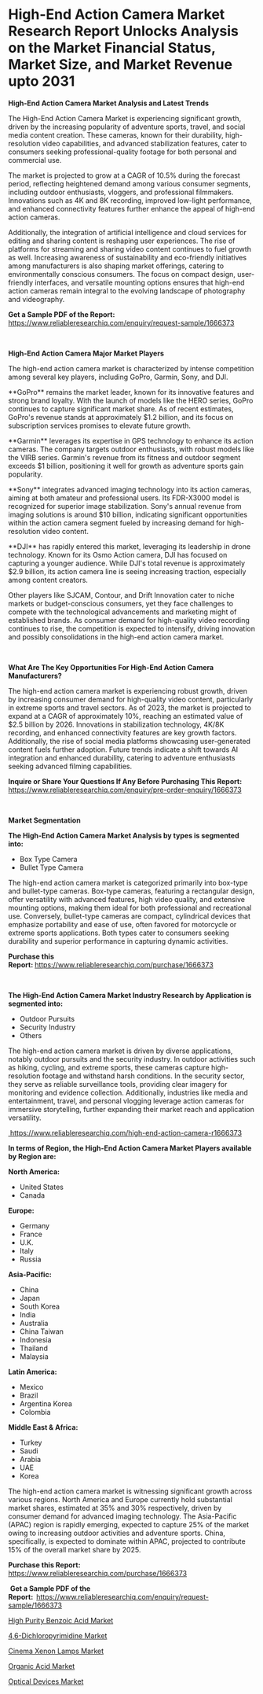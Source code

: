 <p><h1>High-End Action Camera Market Research Report Unlocks Analysis on the Market Financial Status, Market Size, and Market Revenue upto 2031</h1></p><p><strong>High-End Action Camera Market Analysis and Latest Trends</strong></p>
<p><p>The High-End Action Camera Market is experiencing significant growth, driven by the increasing popularity of adventure sports, travel, and social media content creation. These cameras, known for their durability, high-resolution video capabilities, and advanced stabilization features, cater to consumers seeking professional-quality footage for both personal and commercial use. </p><p>The market is projected to grow at a CAGR of 10.5% during the forecast period, reflecting heightened demand among various consumer segments, including outdoor enthusiasts, vloggers, and professional filmmakers. Innovations such as 4K and 8K recording, improved low-light performance, and enhanced connectivity features further enhance the appeal of high-end action cameras. </p><p>Additionally, the integration of artificial intelligence and cloud services for editing and sharing content is reshaping user experiences. The rise of platforms for streaming and sharing video content continues to fuel growth as well. Increasing awareness of sustainability and eco-friendly initiatives among manufacturers is also shaping market offerings, catering to environmentally conscious consumers. The focus on compact design, user-friendly interfaces, and versatile mounting options ensures that high-end action cameras remain integral to the evolving landscape of photography and videography.</p></p>
<p><strong>Get a Sample PDF of the Report:&nbsp;</strong> <a href="https://www.reliableresearchiq.com/enquiry/request-sample/1666373?utm_campaign=99&utm_medium=2&utm_source=Github&utm_content=ia&utm_term=29092024&utm_id=high-end-action-camera">https://www.reliableresearchiq.com/enquiry/request-sample/1666373</a></p>
<p>&nbsp;</p>
<p><strong>High-End Action Camera Major Market Players</strong></p>
<p><p>The high-end action camera market is characterized by intense competition among several key players, including GoPro, Garmin, Sony, and DJI. </p><p>**GoPro** remains the market leader, known for its innovative features and strong brand loyalty. With the launch of models like the HERO series, GoPro continues to capture significant market share. As of recent estimates, GoPro's revenue stands at approximately $1.2 billion, and its focus on subscription services promises to elevate future growth.</p><p>**Garmin** leverages its expertise in GPS technology to enhance its action cameras. The company targets outdoor enthusiasts, with robust models like the VIRB series. Garmin's revenue from its fitness and outdoor segment exceeds $1 billion, positioning it well for growth as adventure sports gain popularity.</p><p>**Sony** integrates advanced imaging technology into its action cameras, aiming at both amateur and professional users. Its FDR-X3000 model is recognized for superior image stabilization. Sony's annual revenue from imaging solutions is around $10 billion, indicating significant opportunities within the action camera segment fueled by increasing demand for high-resolution video content.</p><p>**DJI** has rapidly entered this market, leveraging its leadership in drone technology. Known for its Osmo Action camera, DJI has focused on capturing a younger audience. While DJI's total revenue is approximately $2.9 billion, its action camera line is seeing increasing traction, especially among content creators.</p><p>Other players like SJCAM, Contour, and Drift Innovation cater to niche markets or budget-conscious consumers, yet they face challenges to compete with the technological advancements and marketing might of established brands. As consumer demand for high-quality video recording continues to rise, the competition is expected to intensify, driving innovation and possibly consolidations in the high-end action camera market.</p></p>
<p>&nbsp;</p>
<p><strong>What Are The Key Opportunities For High-End Action Camera Manufacturers?</strong></p>
<p><p>The high-end action camera market is experiencing robust growth, driven by increasing consumer demand for high-quality video content, particularly in extreme sports and travel sectors. As of 2023, the market is projected to expand at a CAGR of approximately 10%, reaching an estimated value of $2.5 billion by 2026. Innovations in stabilization technology, 4K/8K recording, and enhanced connectivity features are key growth factors. Additionally, the rise of social media platforms showcasing user-generated content fuels further adoption. Future trends indicate a shift towards AI integration and enhanced durability, catering to adventure enthusiasts seeking advanced filming capabilities.</p></p>
<p><strong>Inquire or Share Your Questions If Any Before Purchasing This Report:</strong> <a href="https://www.reliableresearchiq.com/enquiry/pre-order-enquiry/1666373?utm_campaign=99&utm_medium=2&utm_source=Github&utm_content=ia&utm_term=29092024&utm_id=high-end-action-camera">https://www.reliableresearchiq.com/enquiry/pre-order-enquiry/1666373</a></p>
<p>&nbsp;</p>
<p><strong>Market Segmentation</strong></p>
<p><strong>The High-End Action Camera Market Analysis by types is segmented into:</strong></p>
<p><ul><li>Box Type Camera</li><li>Bullet Type Camera</li></ul></p>
<p><p>The high-end action camera market is categorized primarily into box-type and bullet-type cameras. Box-type cameras, featuring a rectangular design, offer versatility with advanced features, high video quality, and extensive mounting options, making them ideal for both professional and recreational use. Conversely, bullet-type cameras are compact, cylindrical devices that emphasize portability and ease of use, often favored for motorcycle or extreme sports applications. Both types cater to consumers seeking durability and superior performance in capturing dynamic activities.</p></p>
<p><strong>Purchase this Report:&nbsp;</strong><a href="https://www.reliableresearchiq.com/purchase/1666373?utm_campaign=99&utm_medium=2&utm_source=Github&utm_content=ia&utm_term=29092024&utm_id=high-end-action-camera">https://www.reliableresearchiq.com/purchase/1666373</a></p>
<p>&nbsp;</p>
<p><strong>The High-End Action Camera Market Industry Research by Application is segmented into:</strong></p>
<p><ul><li>Outdoor Pursuits</li><li>Security Industry</li><li>Others</li></ul></p>
<p><p>The high-end action camera market is driven by diverse applications, notably outdoor pursuits and the security industry. In outdoor activities such as hiking, cycling, and extreme sports, these cameras capture high-resolution footage and withstand harsh conditions. In the security sector, they serve as reliable surveillance tools, providing clear imagery for monitoring and evidence collection. Additionally, industries like media and entertainment, travel, and personal vlogging leverage action cameras for immersive storytelling, further expanding their market reach and application versatility.</p></p>
<p><a href="https://www.reliableresearchiq.com/high-end-action-camera-r1666373?utm_campaign=99&utm_medium=2&utm_source=Github&utm_content=ia&utm_term=29092024&utm_id=high-end-action-camera">&nbsp;https://www.reliableresearchiq.com/high-end-action-camera-r1666373</a></p>
<p><strong>In terms of Region, the High-End Action Camera Market Players available by Region are:</strong></p>
<p>
    <p> <strong> North America: </strong>
        <ul>
            <li>United States</li>
            <li>Canada</li>
        </ul>
        </p> 
    <p> <strong> Europe: </strong>
        <ul>
            <li>Germany</li>
            <li>France</li>
            <li>U.K.</li>
            <li>Italy</li>
            <li>Russia</li>
        </ul>
        </p> 
    <p> <strong> Asia-Pacific: </strong>
        <ul>
            <li>China</li>
            <li>Japan</li>
            <li>South Korea</li>
            <li>India</li>
            <li>Australia</li>
            <li>China Taiwan</li>
            <li>Indonesia</li>
            <li>Thailand</li>
            <li>Malaysia</li>
        </ul>
        </p> 
    <p> <strong> Latin America: </strong>
        <ul>
            <li>Mexico</li>
            <li>Brazil</li>
            <li>Argentina Korea</li>
            <li>Colombia</li>
        </ul>
        </p> 
    <p> <strong> Middle East & Africa: </strong>
        <ul>
            <li>Turkey</li>
            <li>Saudi</li>
            <li>Arabia</li>
            <li>UAE</li>
            <li>Korea</li>
        </ul>
    </p>
    </p>
<p><p>The high-end action camera market is witnessing significant growth across various regions. North America and Europe currently hold substantial market shares, estimated at 35% and 30% respectively, driven by consumer demand for advanced imaging technology. The Asia-Pacific (APAC) region is rapidly emerging, expected to capture 25% of the market owing to increasing outdoor activities and adventure sports. China, specifically, is expected to dominate within APAC, projected to contribute 15% of the overall market share by 2025.</p></p>
<p><strong>Purchase this Report: </strong><a href="https://www.reliableresearchiq.com/purchase/1666373?utm_campaign=99&utm_medium=2&utm_source=Github&utm_content=ia&utm_term=29092024&utm_id=high-end-action-camera">https://www.reliableresearchiq.com/purchase/1666373</a></p>
<p>&nbsp;<strong>Get a Sample PDF of the Report:&nbsp;&nbsp;</strong><a href="https://www.reliableresearchiq.com/enquiry/request-sample/1666373?utm_campaign=99&utm_medium=2&utm_source=Github&utm_content=ia&utm_term=29092024&utm_id=high-end-action-camera">https://www.reliableresearchiq.com/enquiry/request-sample/1666373</a></p>
<p><strong></strong></p>
<p><p><a href="https://www.linkedin.com/pulse/high-purity-benzoic-acid-market-forecast-global-trends-bbomc?utm_campaign=99&utm_medium=2&utm_source=Github&utm_content=ia&utm_term=29092024&utm_id=high-end-action-camera">High Purity Benzoic Acid Market</a></p><p><a href="https://github.com/avice8be4ca/Market-Research-Report-List-1/blob/main/46-dichloropyrimidine-market.md?utm_campaign=99&utm_medium=2&utm_source=Github&utm_content=ia&utm_term=29092024&utm_id=high-end-action-camera">4,6-Dichloropyrimidine Market</a></p><p><a href="https://github.com/Sidorelashyti476/Market-Research-Report-List-1/blob/main/cinema-xenon-lamps-market.md?utm_campaign=99&utm_medium=2&utm_source=Github&utm_content=ia&utm_term=29092024&utm_id=high-end-action-camera">Cinema Xenon Lamps Market</a></p><p><a href="https://www.linkedin.com/pulse/global-market-pulse-trends-growth-analysis-organic-acid-kjqqc?utm_campaign=99&utm_medium=2&utm_source=Github&utm_content=ia&utm_term=29092024&utm_id=high-end-action-camera">Organic Acid Market</a></p><p><a href="https://issuu.com/reportprime-2/docs/optical-devices-market-size-2030.pp_5cee6046c17a60?utm_campaign=99&utm_medium=2&utm_source=Github&utm_content=ia&utm_term=29092024&utm_id=high-end-action-camera">Optical Devices Market</a></p></p>